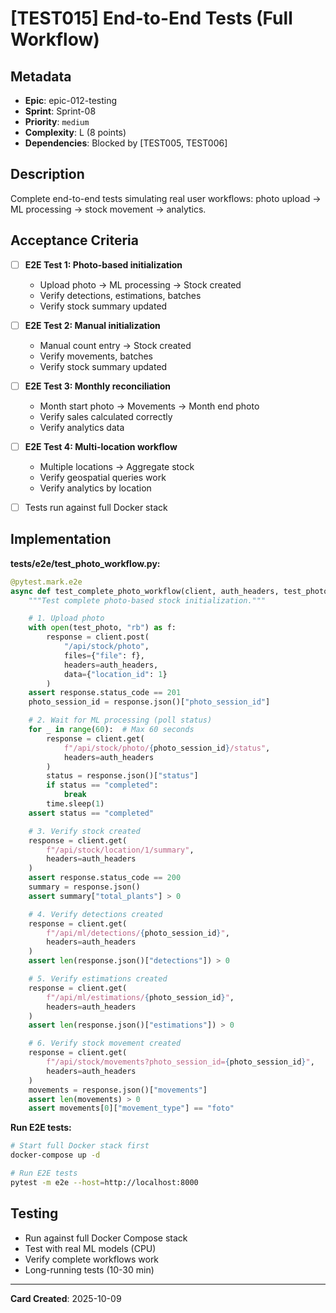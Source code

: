 # [TEST015] End-to-End Tests (Full Workflow)

## Metadata
- **Epic**: epic-012-testing
- **Sprint**: Sprint-08
- **Priority**: `medium`
- **Complexity**: L (8 points)
- **Dependencies**: Blocked by [TEST005, TEST006]

## Description
Complete end-to-end tests simulating real user workflows: photo upload → ML processing → stock movement → analytics.

## Acceptance Criteria
- [ ] **E2E Test 1: Photo-based initialization**
  - Upload photo → ML processing → Stock created
  - Verify detections, estimations, batches
  - Verify stock summary updated

- [ ] **E2E Test 2: Manual initialization**
  - Manual count entry → Stock created
  - Verify movements, batches
  - Verify stock summary updated

- [ ] **E2E Test 3: Monthly reconciliation**
  - Month start photo → Movements → Month end photo
  - Verify sales calculated correctly
  - Verify analytics data

- [ ] **E2E Test 4: Multi-location workflow**
  - Multiple locations → Aggregate stock
  - Verify geospatial queries work
  - Verify analytics by location

- [ ] Tests run against full Docker stack

## Implementation
**tests/e2e/test_photo_workflow.py:**
```python
@pytest.mark.e2e
async def test_complete_photo_workflow(client, auth_headers, test_photo):
    """Test complete photo-based stock initialization."""

    # 1. Upload photo
    with open(test_photo, "rb") as f:
        response = client.post(
            "/api/stock/photo",
            files={"file": f},
            headers=auth_headers,
            data={"location_id": 1}
        )
    assert response.status_code == 201
    photo_session_id = response.json()["photo_session_id"]

    # 2. Wait for ML processing (poll status)
    for _ in range(60):  # Max 60 seconds
        response = client.get(
            f"/api/stock/photo/{photo_session_id}/status",
            headers=auth_headers
        )
        status = response.json()["status"]
        if status == "completed":
            break
        time.sleep(1)
    assert status == "completed"

    # 3. Verify stock created
    response = client.get(
        f"/api/stock/location/1/summary",
        headers=auth_headers
    )
    assert response.status_code == 200
    summary = response.json()
    assert summary["total_plants"] > 0

    # 4. Verify detections created
    response = client.get(
        f"/api/ml/detections/{photo_session_id}",
        headers=auth_headers
    )
    assert len(response.json()["detections"]) > 0

    # 5. Verify estimations created
    response = client.get(
        f"/api/ml/estimations/{photo_session_id}",
        headers=auth_headers
    )
    assert len(response.json()["estimations"]) > 0

    # 6. Verify stock movement created
    response = client.get(
        f"/api/stock/movements?photo_session_id={photo_session_id}",
        headers=auth_headers
    )
    movements = response.json()["movements"]
    assert len(movements) > 0
    assert movements[0]["movement_type"] == "foto"
```

**Run E2E tests:**
```bash
# Start full Docker stack first
docker-compose up -d

# Run E2E tests
pytest -m e2e --host=http://localhost:8000
```

## Testing
- Run against full Docker Compose stack
- Test with real ML models (CPU)
- Verify complete workflows work
- Long-running tests (10-30 min)

---
**Card Created**: 2025-10-09
